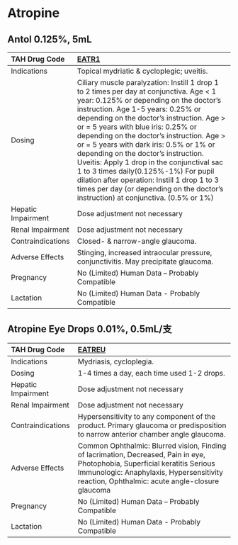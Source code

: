 # Atropine

## Antol 0.125%, 5mL

| TAH Drug Code      | [**EATR1**](https://www.tahsda.org.tw/drugs/hissearch.php?drug_code=EATR1)                                                                                                                                                                                                                                                                                                                                                                                                                                                                                                                                            |
|:-------------------|:----------------------------------------------------------------------------------------------------------------------------------------------------------------------------------------------------------------------------------------------------------------------------------------------------------------------------------------------------------------------------------------------------------------------------------------------------------------------------------------------------------------------------------------------------------------------------------------------------------------------|
| Indications        | Topical mydriatic & cycloplegic; uveitis.                                                                                                                                                                                                                                                                                                                                                                                                                                                                                                                                                                             |
| Dosing             | Ciliary muscle paralyzation: Instill 1 drop 1 to 2 times per day at conjunctiva. Age < 1 year: 0.125% or depending on the doctor’s instruction. Age 1-5 years: 0.25% or depending on the doctor’s instruction. Age > or = 5 years with blue iris: 0.25% or depending on the doctor’s instruction. Age > or = 5 years with dark iris: 0.5% or 1% or depending on the doctor’s instruction. Uveitis: Apply 1 drop in the conjunctival sac 1 to 3 times daily(0.125%-1%) For pupil dilation after operation: Instill 1 drop 1 to 3 times per day (or depending on the doctor’s instruction) at conjunctiva. (0.5% or 1%) |
| Hepatic Impairment | Dose adjustment not necessary                                                                                                                                                                                                                                                                                                                                                                                                                                                                                                                                                                                         |
| Renal Impairment   | Dose adjustment not necessary                                                                                                                                                                                                                                                                                                                                                                                                                                                                                                                                                                                         |
| Contraindications  | Closed- & narrow-angle glaucoma.                                                                                                                                                                                                                                                                                                                                                                                                                                                                                                                                                                                      |
| Adverse Effects    | Stinging, increased intraocular pressure, conjunctivitis. May precipitate glaucoma.                                                                                                                                                                                                                                                                                                                                                                                                                                                                                                                                   |
| Pregnancy          | No (Limited) Human Data – Probably Compatible                                                                                                                                                                                                                                                                                                                                                                                                                                                                                                                                                                         |
| Lactation          | No (Limited) Human Data - Probably Compatible                                                                                                                                                                                                                                                                                                                                                                                                                                                                                                                                                                         |

## Atropine Eye Drops 0.01%, 0.5mL/支

| TAH Drug Code      | [**EATREU**](https://www.tahsda.org.tw/drugs/hissearch.php?drug_code=EATREU)                                                                                                                                                |
|:-------------------|:----------------------------------------------------------------------------------------------------------------------------------------------------------------------------------------------------------------------------|
| Indications        | Mydriasis, cycloplegia.                                                                                                                                                                                                     |
| Dosing             | 1-4 times a day, each time used 1-2 drops.                                                                                                                                                                                  |
| Hepatic Impairment | Dose adjustment not necessary                                                                                                                                                                                               |
| Renal Impairment   | Dose adjustment not necessary                                                                                                                                                                                               |
| Contraindications  | Hypersensitivity to any component of the product. Primary glaucoma or predisposition to narrow anterior chamber angle glaucoma.                                                                                             |
| Adverse Effects    | Common Ophthalmic: Blurred vision, Finding of lacrimation, Decreased, Pain in eye, Photophobia, Superficial keratitis Serious Immunologic: Anaphylaxis, Hypersensitivity reaction, Ophthalmic: acute angle-closure glaucoma |
| Pregnancy          | No (Limited) Human Data – Probably Compatible                                                                                                                                                                               |
| Lactation          | No (Limited) Human Data - Probably Compatible                                                                                                                                                                               |


